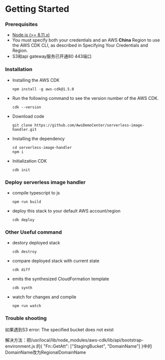 # Getting Started

### Prerequisites

- [Node.js (>= 8.11.x)](https://nodejs.org/en/download)
- You must specify both your credentials and an AWS **China** Region to use the AWS CDK CLI, as described in Specifying Your Credentials and Region.
- S3和api gateway服务已开通80 443端口

### Installation
* Installing the AWS CDK

  ```
  npm install -g aws-cdk@1.5.0
  ```

* Run the following command to see the version number of the AWS CDK.

  ```
  cdk --version
  ```

* Download code

  ```
  git clone https://github.com/AwsDemoCenter/serverless-image-handler.git
  ```

* Installing the dependency

  ```
  cd serverless-image-handler
  npm i
  ```

* Initialization CDK

  ```
  cdk init
  ```

### Deploy serverless image handler

 * compile typescript to js

   ```
   npm run build
   ```

 * deploy this stack to your default AWS account/region

   ```
   cdk deploy
   ```

### Other Useful command

 * destory deployed stack

   ```
   cdk destroy
   ```

 * compare deployed stack with current state

   ```
   cdk diff
   ```

 * emits the synthesized CloudFormation template

   ```
   cdk synth
   ```

* watch for changes and compile

  ```
  npm run watch
  ```

### Trouble shooting

如果遇到S3 error: The specified bucket does not exist

解决方法：把/usr/local/lib/node_modules/aws-cdk/lib/api/bootstrap-environment.js 的{ "Fn::GetAtt": ["StagingBucket", "DomainName"] }中的DomainName改为RegionalDomainName
